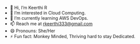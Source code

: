 - 👋 Hi, I’m Keerthi R
- 👀 I’m interested in Cloud Computing.
- 🌱 I’m currently learning AWS DevOps.
- 📫 Reach me at rkeerthi333@gmail.com
- 😄 Pronouns: She/Her
- ⚡ Fun fact: Monkey Minded, Thriving hard to stay Dedicated.

<!---
RKeerthi333/RKeerthi333 is a ✨ special ✨ repository because its `README.md` (this file) appears on your GitHub profile.
You can click the Preview link to take a look at your changes.
--->
